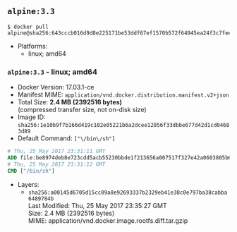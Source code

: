 ## `alpine:3.3`

```console
$ docker pull alpine@sha256:643cccb016d9d8e225171be53ddf67ef1570b572f64945ea24f3c7fee227c677
```

-	Platforms:
	-	linux; amd64

### `alpine:3.3` - linux; amd64

-	Docker Version: 17.03.1-ce
-	Manifest MIME: `application/vnd.docker.distribution.manifest.v2+json`
-	Total Size: **2.4 MB (2392516 bytes)**  
	(compressed transfer size, not on-disk size)
-	Image ID: `sha256:1e10b9f7b166d419c102e05221b6a2dcee12856f33dbbe677d42d1cd04683d89`
-	Default Command: `["\/bin\/sh"]`

```dockerfile
# Thu, 25 May 2017 23:31:11 GMT
ADD file:be8974deb8e723cdd5acb55230bbde1f213656a007517f327e42a0603805b68b in / 
# Thu, 25 May 2017 23:31:12 GMT
CMD ["/bin/sh"]
```

-	Layers:
	-	`sha256:a00145d6705d15cc09a8e92693337b2329eb41e38c0e797ba38cabba6489784b`  
		Last Modified: Thu, 25 May 2017 23:35:27 GMT  
		Size: 2.4 MB (2392516 bytes)  
		MIME: application/vnd.docker.image.rootfs.diff.tar.gzip
